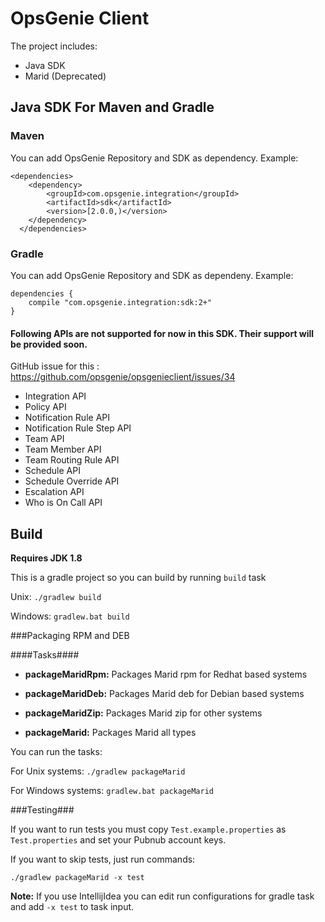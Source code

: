 # OpsGenie Client


The project includes:

* Java SDK
* Marid (Deprecated)

## Java SDK For Maven and Gradle


### Maven

You can add OpsGenie Repository and SDK as dependency. Example:

```
<dependencies>
  	<dependency>
  		<groupId>com.opsgenie.integration</groupId>
  		<artifactId>sdk</artifactId>
  		<version>[2.0.0,)</version>
  	</dependency>
  </dependencies>
```

### Gradle

You can add OpsGenie Repository and SDK as dependeny. Example:

```
dependencies {
	compile "com.opsgenie.integration:sdk:2+"
}
```
#### Following APIs are not supported for now in this SDK. Their support will be provided soon.
GitHub issue for this : https://github.com/opsgenie/opsgenieclient/issues/34
* Integration API
* Policy API
* Notification Rule API
* Notification Rule Step API
* Team API
* Team Member API
* Team Routing Rule API
* Schedule API
* Schedule Override API
* Escalation API
* Who is On Call API


## Build

**Requires JDK 1.8** 

This is a gradle project so you can build by running `build` task

Unix:
``./gradlew build``

Windows:
``gradlew.bat build``

###Packaging RPM and DEB

####Tasks####

* **packageMaridRpm:** Packages Marid rpm for Redhat based systems

* **packageMaridDeb:** Packages Marid deb for Debian based systems

* **packageMaridZip:** Packages Marid zip for other systems

* **packageMarid:** Packages Marid all types

You can run the tasks:

For Unix systems: ``./gradlew packageMarid``

For Windows systems: ``gradlew.bat packageMarid``

###Testing###

If you want to run tests you must copy `Test.example.properties` as `Test.properties` and set your Pubnub account keys.

If you want to skip tests, just run commands:

``./gradlew packageMarid -x test``


**Note:** If you use IntellijIdea you can edit run configurations for gradle task and add `-x test` to task input.
